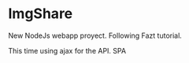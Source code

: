 # ImgShare
New NodeJs webapp proyect. Following Fazt tutorial.

This time using ajax for the API. SPA

